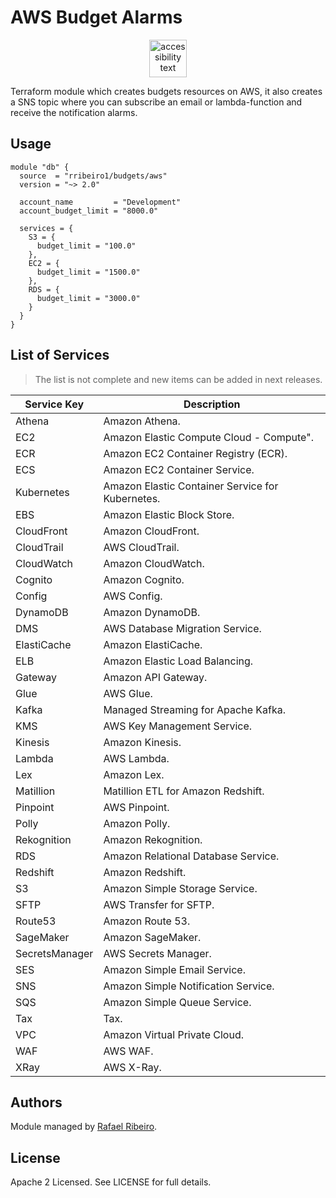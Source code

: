 # AWS Budget Alarms

<p align="center">
  <img src="https://res.cloudinary.com/hy4kyit2a/f_auto,fl_lossy,q_70/learn/modules/aws-pricing-models-and-support/discover-the-aws-cost-management-tools/images/772fa4bfbbcdfdba154d61ff07845675_6-d-0-bf-664-3-d-02-4-ab-4-acd-4-da-095-d-1-e-1-ffe.png" width="60" alt="accessibility text">
</p>

Terraform module which creates budgets resources on AWS, it also creates a SNS topic where you can subscribe an email or lambda-function and receive the notification alarms.

## Usage

```hcl
module "db" {
  source  = "rribeiro1/budgets/aws"
  version = "~> 2.0"

  account_name         = "Development"
  account_budget_limit = "8000.0"

  services = {
    S3 = {
      budget_limit = "100.0"
    },
    EC2 = {
      budget_limit = "1500.0"
    },
    RDS = {
      budget_limit = "3000.0"
    }
  }
}
```

## List of Services 

> The list is not complete and new items can be added in next releases.

| Service Key                 | Description                                        |
|-----------------------------|----------------------------------------------------|
| Athena                      | Amazon Athena.                                     |
| EC2                         | Amazon Elastic Compute Cloud - Compute".           |
| ECR                         | Amazon EC2 Container Registry (ECR).               |
| ECS                         | Amazon EC2 Container Service.                      |
| Kubernetes                  | Amazon Elastic Container Service for Kubernetes.   |
| EBS                         | Amazon Elastic Block Store.                        |
| CloudFront                  | Amazon CloudFront.                                 |
| CloudTrail                  | AWS CloudTrail.                                    |
| CloudWatch                  | Amazon CloudWatch.                                 |
| Cognito                     | Amazon Cognito.                                    |
| Config                      | AWS Config.                                        |
| DynamoDB                    | Amazon DynamoDB.                                   |
| DMS                         | AWS Database Migration Service.                    |
| ElastiCache                 | Amazon ElastiCache.                                |
| ELB                         | Amazon Elastic Load Balancing.                     |
| Gateway                     | Amazon API Gateway.                                |
| Glue                        | AWS Glue.                                          |
| Kafka                       | Managed Streaming for Apache Kafka.                |
| KMS                         | AWS Key Management Service.                        |
| Kinesis                     | Amazon Kinesis.                                    |
| Lambda                      | AWS Lambda.                                        |
| Lex                         | Amazon Lex.                                        |
| Matillion                   | Matillion ETL for Amazon Redshift.                 |
| Pinpoint                    | AWS Pinpoint.                                      |
| Polly                       | Amazon Polly.                                      |
| Rekognition                 | Amazon Rekognition.                                |
| RDS                         | Amazon Relational Database Service.                |
| Redshift                    | Amazon Redshift.                                   |
| S3                          | Amazon Simple Storage Service.                     |
| SFTP                        | AWS Transfer for SFTP.                             |
| Route53                     | Amazon Route 53.                                   |
| SageMaker                   | Amazon SageMaker.                                  |
| SecretsManager              | AWS Secrets Manager.                               |
| SES                         | Amazon Simple Email Service.                       |
| SNS                         | Amazon Simple Notification Service.                |
| SQS                         | Amazon Simple Queue Service.                       |
| Tax                         | Tax.                                               |
| VPC                         | Amazon Virtual Private Cloud.                      |
| WAF                         | AWS WAF.                                           |
| XRay                        | AWS X-Ray.                                         |

## Authors

Module managed by [Rafael Ribeiro](https://github.com/rribeiro1).

## License

Apache 2 Licensed. See LICENSE for full details.
